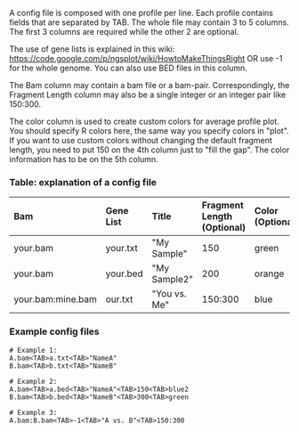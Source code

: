 A config file is composed with one profile per line. Each profile contains fields that are separated by TAB. The whole file may contain 3 to 5 columns. The first 3 columns are required while the other 2 are optional.

The use of gene lists is explained in this wiki: https://code.google.com/p/ngsplot/wiki/HowtoMakeThingsRight OR use -1 for the whole genome. You can also use BED files in this column.

The Bam column may contain a bam file or a bam-pair. Correspondingly, the Fragment Length column may also be a single integer or an integer pair like 150:300.

The color column is used to create custom colors for average profile plot. You should specify R colors here, the same way you specify colors in "plot". If you want to use custom colors without changing the default fragment length, you need to put 150 on the 4th column just to "fill the gap". The color information has to be on the 5th column.

### Table: explanation of a config file ###
| **Bam** | **Gene List** | **Title** | **Fragment Length (Optional)** | **Color (Optional)** |
|:--------|:--------------|:----------|:-------------------------------|:---------------------|
| your.bam | your.txt | "My Sample" | 150 | green |
| your.bam | your.bed | "My Sample2" | 200 | orange |
| your.bam:mine.bam | our.txt | "You vs. Me" | 150:300 | blue |

### Example config files ###
```
# Example 1:
A.bam<TAB>a.txt<TAB>"NameA"
B.bam<TAB>b.txt<TAB>"NameB"
```

```
# Example 2:
A.bam<TAB>a.bed<TAB>"NameA"<TAB>150<TAB>blue2
B.bam<TAB>b.bed<TAB>"NameB"<TAB>300<TAB>green
```

```
# Example 3:
A.bam:B.bam<TAB>-1<TAB>"A vs. B"<TAB>150:300
```